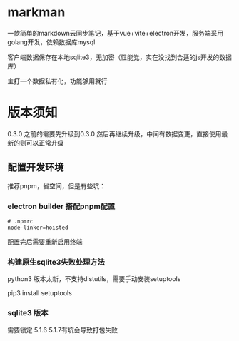 # markman

一款简单的markdown云同步笔记，基于vue+vite+electron开发，服务端采用golang开发，依赖数据库mysql

客户端数据保存在本地sqlite3，无加密（性能党，实在没找到合适的js开发的数据库）

主打一个数据私有化，功能够用就行

# 版本须知

0.3.0 之前的需要先升级到0.3.0 然后再继续升级，中间有数据变更，直接使用最新的则可以正常升级

## 配置开发环境

推荐pnpm，省空间，但是有些坑：

### electron builder 搭配pnpm配置

```
# .npmrc
node-linker=hoisted
```

配置完后需要重新启用终端

### 构建原生sqlite3失败处理方法

python3 版本太新，不支持distutils，需要手动安装setuptools

pip3 install setuptools

### sqlite3 版本

需要锁定 5.1.6 5.1.7有坑会导致打包失败
